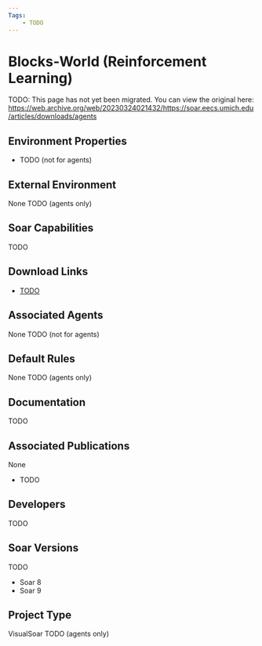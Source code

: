 ```yaml
---
Tags:
    - TODO
---
```


# Blocks-World (Reinforcement Learning)

TODO: This page has not yet been migrated.
You can view the original here:
<https://web.archive.org/web/20230324021432/https://soar.eecs.umich.edu/articles/downloads/agents>

## Environment Properties

*   TODO (not for agents)

## External Environment

None TODO (agents only)

## Soar Capabilities

TODO

## Download Links

*   [TODO](https://github.com/SoarGroup/website-downloads/raw/main/agents/TODO)

## Associated Agents

None TODO (not for agents)

## Default Rules

None TODO (agents only)

## Documentation

TODO

## Associated Publications

None

*   TODO

## Developers

TODO

## Soar Versions

TODO

*   Soar 8
*   Soar 9


## Project Type

VisualSoar TODO (agents only)
